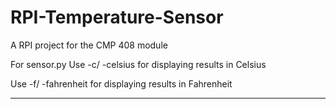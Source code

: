 # RPI-Temperature-Sensor
A RPI project for the CMP 408 module

For sensor.py
Use -c/ -celsius for displaying results in Celsius

Use -f/ -fahrenheit for displaying results in Fahrenheit

--------
